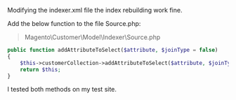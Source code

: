 Modifying the indexer.xml file the index rebuilding work fine.

Add the below function to the file Source.php:
>Magento\Customer\Model\Indexer\Source.php

~~~php
public function addAttributeToSelect($attribute, $joinType = false)
{
    $this->customerCollection->addAttributeToSelect($attribute, $joinType);
    return $this;
}
~~~
I tested both methods on my test site.
